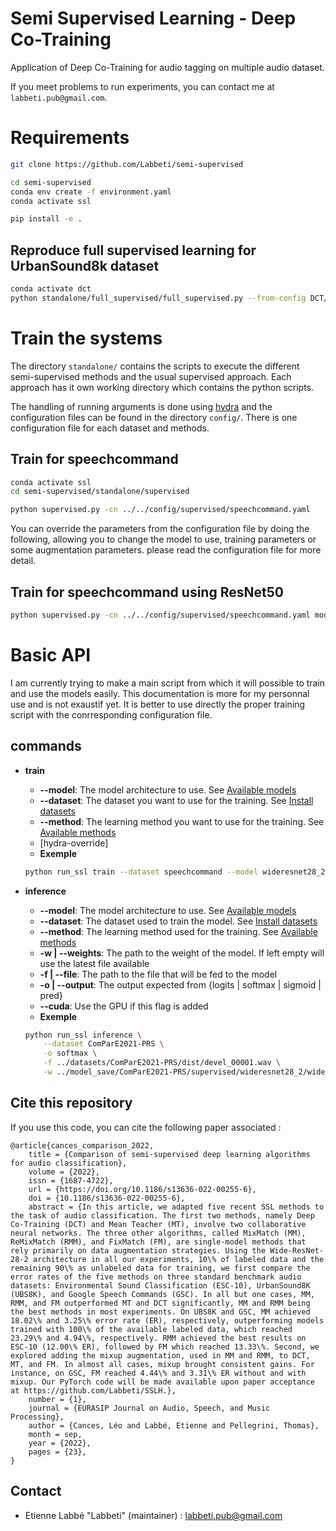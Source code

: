 # Semi Supervised Learning - Deep Co-Training

Application of Deep Co-Training for audio tagging on multiple audio dataset.

If you meet problems to run experiments, you can contact me at `labbeti.pub@gmail.com`.

# Requirements
```bash
git clone https://github.com/Labbeti/semi-supervised

cd semi-supervised
conda env create -f environment.yaml
conda activate ssl

pip install -e .

```
<!--
## Manually
```bash
conda create -n dct python=3 pip
conda activate dct

conda install pytorch torchvision torchaudio cudatoolkit=10.2 -c pytorch
conda install numpy
conda install pandas
conda install scikit-learn
conda install scikit-image
conda install tqdm
conda install h5py
conda install pillow
conda install librosa -c conda-forge

pip install hydra-core
pip install advertorch
pip install torchsummary
pip install tensorboard

cd Deep-Co-Training
pip install -e .
```
## Fix missing package
- It is very likely that the `ubs8k` will be missing. It a code to manage the UrbanSound8K dataset I wrote almost two years ago before I start using `torchaudio`.
- `pytorch_metrics` is a basic package I wrote to handle many of the metrics I used during my experiments.
- `augmentation_utils` is a package I wrote to test and apply many different augmentation during my experiments.
```bash
pip install --upgrade git+https://github.com/leocances/UrbanSound8K.git@
pip install --upgrade git+https://github.com/leocances/pytorch_metrics.git@v2
pip install --upgrade git+https://github.com/leocances/augmentation_utils.git
```
I am planning on release a much cleaner implementation that follow the torchaudio rules.
-->

## Reproduce full supervised learning for UrbanSound8k dataset
```bash
conda activate dct
python standalone/full_supervised/full_supervised.py --from-config DCT/util/config/ubs8k/100_supervised.yml
```

# Train the systems
The directory `standalone/` contains the scripts to execute the different semi-supervised methods and the usual supervised approach. Each approach has it own working directory which contains the python scripts.

The handling of running arguments is done using [hydra](hydra.cc) and the configuration files can be found in the directory `config/`. There is one configuration file for each dataset and methods.

## Train for speechcommand
```bash
conda activate ssl
cd semi-supervised/standalone/supervised

python supervised.py -cn ../../config/supervised/speechcommand.yaml
```

You can override the parameters from the configuration file by doing the following, allowing you to change the model to use, training parameters or some augmentation parameters. please read the configuration file for more detail.

## Train for speechcommand using ResNet50
```bash
python supervised.py -cn ../../config/supervised/speechcommand.yaml model.model=resnet50
```

# Basic API
I am currently trying to make a main script from which it will possible to train and use the models easily.
This documentation is more for my personnal use and is not exaustif yet. It is better to use directly the proper training script with the conrresponding configuration file.

## commands
- **train**
    - **--model**: The model architecture to use. See [Available models](#available-models)
    - **--dataset**: The dataset you want to use for the training. See [Install datasets](#install-datasets)
    - **--method**: The learning method you want to use for the training. See [Available methods](#available-methods)
    - \[hydra-override\]
    - **Exemple**
    ```bash
    python run_ssl train --dataset speechcommand --model wideresnet28_2 --method mean-teacher [hydra-override-args ...]
    ```

- **inference**
    - **--model**: The model architecture to use. See [Available models](#available-models)
    - **--dataset**: The dataset used to train the model. See [Install datasets](#install-datasets)
    - **--method**: The learning method used for the training. See [Available methods](#available-methods)
    - **-w | --weights**: The path to the weight of the model. If left empty will use the latest file available
    - **-f | --file**: The path to the file that will be fed to the model
    - **-o | --output**: The output expected from \{logits | softmax | sigmoid | pred\}
    - **--cuda**: Use the GPU if this flag is added
    - **Exemple**
    ```bash
    python run_ssl inference \
        --dataset ComParE2021-PRS \
        -o softmax \
        -f ../datasets/ComParE2021-PRS/dist/devel_00001.wav \
        -w ../model_save/ComParE2021-PRS/supervised/wideresnet28_2/wideresnet28_2__0.003-lr_1.0-sr_50000-e_32-bs_1234-seed.best
    ```

<!-- - **cross-validation**
    - WIP    


## Available models
WIP

## Install datasets
WIP

## Available methods
WIP -->

## Cite this repository
If you use this code, you can cite the following paper associated :
```
@article{cances_comparison_2022,
	title = {Comparison of semi-supervised deep learning algorithms for audio classification},
	volume = {2022},
	issn = {1687-4722},
	url = {https://doi.org/10.1186/s13636-022-00255-6},
	doi = {10.1186/s13636-022-00255-6},
	abstract = {In this article, we adapted five recent SSL methods to the task of audio classification. The first two methods, namely Deep Co-Training (DCT) and Mean Teacher (MT), involve two collaborative neural networks. The three other algorithms, called MixMatch (MM), ReMixMatch (RMM), and FixMatch (FM), are single-model methods that rely primarily on data augmentation strategies. Using the Wide-ResNet-28-2 architecture in all our experiments, 10\% of labeled data and the remaining 90\% as unlabeled data for training, we first compare the error rates of the five methods on three standard benchmark audio datasets: Environmental Sound Classification (ESC-10), UrbanSound8K (UBS8K), and Google Speech Commands (GSC). In all but one cases, MM, RMM, and FM outperformed MT and DCT significantly, MM and RMM being the best methods in most experiments. On UBS8K and GSC, MM achieved 18.02\% and 3.25\% error rate (ER), respectively, outperforming models trained with 100\% of the available labeled data, which reached 23.29\% and 4.94\%, respectively. RMM achieved the best results on ESC-10 (12.00\% ER), followed by FM which reached 13.33\%. Second, we explored adding the mixup augmentation, used in MM and RMM, to DCT, MT, and FM. In almost all cases, mixup brought consistent gains. For instance, on GSC, FM reached 4.44\% and 3.31\% ER without and with mixup. Our PyTorch code will be made available upon paper acceptance at https://github.com/Labbeti/SSLH.},
	number = {1},
	journal = {EURASIP Journal on Audio, Speech, and Music Processing},
	author = {Cances, Léo and Labbé, Etienne and Pellegrini, Thomas},
	month = sep,
	year = {2022},
	pages = {23},
}
```

## Contact
- Etienne Labbé "Labbeti" (maintainer) : labbeti.pub@gmail.com
